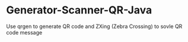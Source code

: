 # Generator-Scanner-QR-Java
Use qrgen to generate QR code and ZXing (Zebra Crossing) to sovle QR code message
